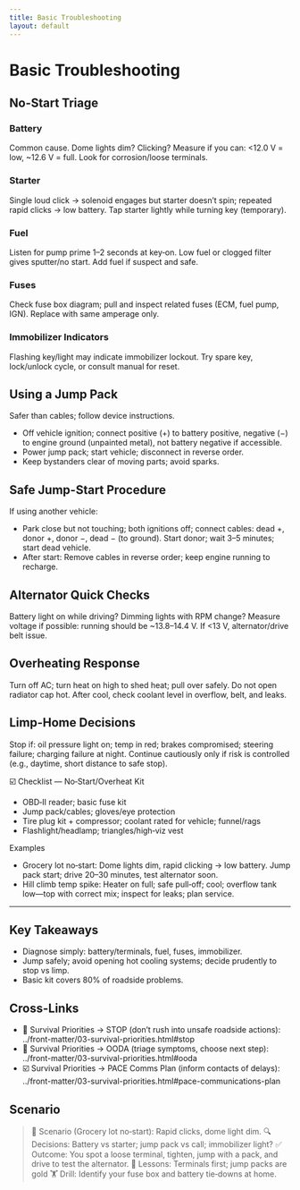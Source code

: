 ```yaml
---
title: Basic Troubleshooting
layout: default
---
```


# Basic Troubleshooting

## No-Start Triage
### Battery
Common cause. Dome lights dim? Clicking? Measure if you can: <12.0 V = low, ~12.6 V = full. Look for corrosion/loose terminals.

### Starter
Single loud click → solenoid engages but starter doesn’t spin; repeated rapid clicks → low battery. Tap starter lightly while turning key (temporary).

### Fuel
Listen for pump prime 1–2 seconds at key‑on. Low fuel or clogged filter gives sputter/no start. Add fuel if suspect and safe.

### Fuses
Check fuse box diagram; pull and inspect related fuses (ECM, fuel pump, IGN). Replace with same amperage only.

### Immobilizer Indicators
Flashing key/light may indicate immobilizer lockout. Try spare key, lock/unlock cycle, or consult manual for reset.

## Using a Jump Pack
Safer than cables; follow device instructions.

- Off vehicle ignition; connect positive (+) to battery positive, negative (−) to engine ground (unpainted metal), not battery negative if accessible.
- Power jump pack; start vehicle; disconnect in reverse order.
- Keep bystanders clear of moving parts; avoid sparks.

## Safe Jump-Start Procedure
If using another vehicle:

- Park close but not touching; both ignitions off; connect cables: dead +, donor +, donor −, dead − (to ground). Start donor; wait 3–5 minutes; start dead vehicle.
- After start: Remove cables in reverse order; keep engine running to recharge.

## Alternator Quick Checks
Battery light on while driving? Dimming lights with RPM change? Measure voltage if possible: running should be ~13.8–14.4 V. If <13 V, alternator/drive belt issue.

## Overheating Response
Turn off AC; turn heat on high to shed heat; pull over safely. Do not open radiator cap hot. After cool, check coolant level in overflow, belt, and leaks.

## Limp-Home Decisions
Stop if: oil pressure light on; temp in red; brakes compromised; steering failure; charging failure at night. Continue cautiously only if risk is controlled (e.g., daytime, short distance to safe stop).

☑️ Checklist — No‑Start/Overheat Kit
- OBD‑II reader; basic fuse kit
- Jump pack/cables; gloves/eye protection
- Tire plug kit + compressor; coolant rated for vehicle; funnel/rags
- Flashlight/headlamp; triangles/high‑viz vest

Examples
- Grocery lot no‑start: Dome lights dim, rapid clicking → low battery. Jump pack start; drive 20–30 minutes, test alternator soon.
- Hill climb temp spike: Heater on full; safe pull‑off; cool; overflow tank low—top with correct mix; inspect for leaks; plan service.

---

## Key Takeaways
- Diagnose simply: battery/terminals, fuel, fuses, immobilizer.
- Jump safely; avoid opening hot cooling systems; decide prudently to stop vs limp.
- Basic kit covers 80% of roadside problems.

## Cross-Links
- 📝 Survival Priorities → STOP (don’t rush into unsafe roadside actions): ../front-matter/03-survival-priorities.html#stop
- 📝 Survival Priorities → OODA (triage symptoms, choose next step): ../front-matter/03-survival-priorities.html#ooda
- ☑️ Survival Priorities → PACE Comms Plan (inform contacts of delays): ../front-matter/03-survival-priorities.html#pace-communications-plan

## Scenario

> 🧭 Scenario (Grocery lot no‑start): Rapid clicks, dome light dim.
> 🔍 Decisions: Battery vs starter; jump pack vs call; immobilizer light?
> ✅ Outcome: You spot a loose terminal, tighten, jump with a pack, and drive to test the alternator.
> 🧠 Lessons: Terminals first; jump packs are gold
> 🏋️ Drill: Identify your fuse box and battery tie‑downs at home.
